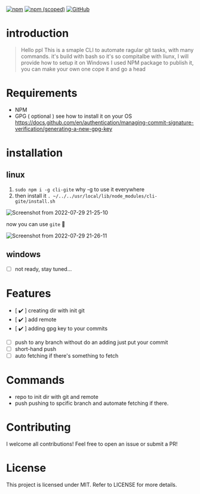 [![npm](https://img.shields.io/npm/dt/cli-gite?style=plastic)](https://www.npmjs.com/package/cli-gite)
[![npm (scoped)](https://img.shields.io/npm/v/cli-gite)](https://www.npmjs.com/package/cli-gite)
[![GitHub](https://img.shields.io/github/license/kl13nt/initrepo)](https://github.com/Mahmoudgalalz/CLI-gite/blob/main/LICENSE)
# introduction
> Hello ppl
This is a smaple CLI to automate ragular git tasks, with many commands.
it's build with bash so it's so compitalbe with liunx, I will provide how to setup it on Windows
I used NPM package to publish it, you can make your own one cope it and go a head

# Requirements
- NPM
- GPG ( optional ) see how to install it on your OS 
https://docs.github.com/en/authentication/managing-commit-signature-verification/generating-a-new-gpg-key
# installation
## linux
1. `sudo npm i -g cli-gite`
why -g to use it everywhere
2. then install it
`. ~/../../usr/local/lib/node_modules/cli-gite/install.sh`

![Screenshot from 2022-07-29 21-25-10](https://user-images.githubusercontent.com/42272376/181830387-cc807cdd-09dc-4d2e-99ab-c8cd34fd6076.png)

now you can use `gite` :tada:

![Screenshot from 2022-07-29 21-26-11](https://user-images.githubusercontent.com/42272376/181830569-bc992c0a-49d0-49c0-a099-48c4179cf593.png)

## windows
- [ ] not ready, stay tuned...

# Features
- [ :heavy_check_mark: ] creating dir with init git
- [ :heavy_check_mark: ] add remote
- [ :heavy_check_mark: ] adding gpg key to your commits
- [ ] push to any branch without do an adding just put your commit
- [ ] short-hand push
- [ ] auto fetching if there's something to fetch

# Commands
- repo
to init dir with git and remote
- push 
pushing to spcific branch and automate fetching if there.
# Contributing
I welcome all contributions! Feel free to open an issue or submit a PR!
# License
This project is licensed under MIT. Refer to LICENSE for more details.

